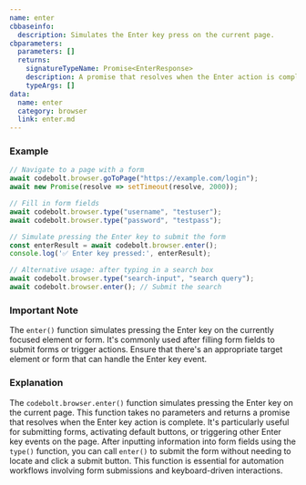 ```yaml
---
name: enter
cbbaseinfo:
  description: Simulates the Enter key press on the current page.
cbparameters:
  parameters: []
  returns:
    signatureTypeName: Promise<EnterResponse>
    description: A promise that resolves when the Enter action is complete.
    typeArgs: []
data:
  name: enter
  category: browser
  link: enter.md
---
```

<CBBaseInfo/> 
<CBParameters/>

### Example

```js
// Navigate to a page with a form
await codebolt.browser.goToPage("https://example.com/login");
await new Promise(resolve => setTimeout(resolve, 2000));

// Fill in form fields
await codebolt.browser.type("username", "testuser");
await codebolt.browser.type("password", "testpass");

// Simulate pressing the Enter key to submit the form
const enterResult = await codebolt.browser.enter();
console.log('✅ Enter key pressed:', enterResult);

// Alternative usage: after typing in a search box
await codebolt.browser.type("search-input", "search query");
await codebolt.browser.enter(); // Submit the search
```

### Important Note

The `enter()` function simulates pressing the Enter key on the currently focused element or form. It's commonly used after filling form fields to submit forms or trigger actions. Ensure that there's an appropriate target element or form that can handle the Enter key event.

### Explanation

The `codebolt.browser.enter()` function simulates pressing the Enter key on the current page. This function takes no parameters and returns a promise that resolves when the Enter key action is complete. It's particularly useful for submitting forms, activating default buttons, or triggering other Enter key events on the page. After inputting information into form fields using the `type()` function, you can call `enter()` to submit the form without needing to locate and click a submit button. This function is essential for automation workflows involving form submissions and keyboard-driven interactions.